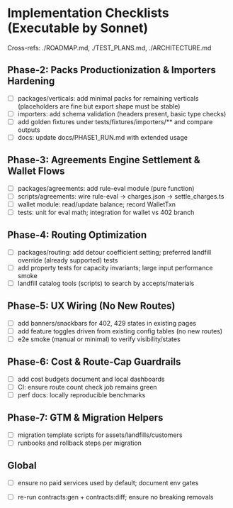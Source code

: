 # Implementation Checklists (Executable by Sonnet)

Cross-refs: ./ROADMAP.md, ./TEST_PLANS.md, ./ARCHITECTURE.md

## Phase-2: Packs Productionization & Importers Hardening
- [ ] packages/verticals: add minimal packs for remaining verticals (placeholders are fine but export shape must be stable)
- [ ] importers: add schema validation (headers present, basic type checks)
- [ ] add golden fixtures under tests/fixtures/importers/** and compare outputs
- [ ] docs: update docs/PHASE1_RUN.md with extended usage

## Phase-3: Agreements Engine Settlement & Wallet Flows
- [ ] packages/agreements: add rule-eval module (pure function)
- [ ] scripts/agreements: wire rule-eval -> charges.json -> settle_charges.ts
- [ ] wallet module: read/update balance; record WalletTxn
- [ ] tests: unit for eval math; integration for wallet vs 402 branch

## Phase-4: Routing Optimization
- [ ] packages/routing: add detour coefficient setting; preferred landfill override (already supported) tests
- [ ] add property tests for capacity invariants; large input performance smoke
- [ ] landfill catalog tools (scripts) to search by accepts/materials

## Phase-5: UX Wiring (No New Routes)
- [ ] add banners/snackbars for 402, 429 states in existing pages
- [ ] add feature toggles driven from existing config tables (no new routes)
- [ ] e2e smoke (manual or minimal) to verify visibility/states

## Phase-6: Cost & Route-Cap Guardrails
- [ ] add cost budgets document and local dashboards
- [ ] CI: ensure route count check job remains green
- [ ] perf docs: locally reproducible benchmarks

## Phase-7: GTM & Migration Helpers
- [ ] migration template scripts for assets/landfills/customers
- [ ] runbooks and rollback steps per migration

## Global
- [ ] ensure no paid services used by default; document env gates
- [ ] re-run contracts:gen + contracts:diff; ensure no breaking removals

